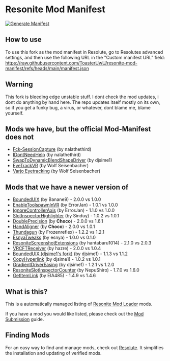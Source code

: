 # Resonite Mod Manifest
[![Generate Manifest](https://github.com/ToasterUwU/resonite-mod-manifest/actions/workflows/generate-manifest.yml/badge.svg)](https://github.com/ToasterUwU/resonite-mod-manifest/actions/workflows/generate-manifest.yml)

## How to use

To use this fork as the mod manifest in Resolute, go to Resolutes advanced settings, and then use the following URL in the "Custom manifest URL" field: https://raw.githubusercontent.com/ToasterUwU/resonite-mod-manifest/refs/heads/main/manifest.json

## Warning

This fork is bleeding edge unstable stuff. I dont check the mod updates, i dont do anything by hand here. The repo updates itself mostly on its own, so if you get a funky bug, a virus, or whatever, dont blame me, blame yourself.

## Mods we have, but the official Mod-Manifest does not

- [Fck-SessionCapture](https://github.com/nalathethird/Fck-SessionCapture) (by nalathethird)
- [IDontNeedHelp](https://github.com/nalathethird/IDontNeedHelp) (by nalathethird)
- [SwapToDynamicBlendShapeDriver](https://github.com/djsime1/SwapToDynamicBlendShapeDriver) (by djsime1)
- [EyeTrackVR](https://github.com/Wolf-Seisenbacher/EyeTrackVRResonite/) (by Wolf Seisenbacher)
- [Varjo Eyetracking](https://github.com/Wolf-Seisenbacher/ResoniteVarjoEyeTracking) (by Wolf Seisenbacher)


## Mods that we have a newer version of

- [BoundedUIX](https://github.com/Banane9/ResoniteBoundedUIX) (by Banane9)  - 2.0.0 vs 1.0.0
- [EnableToolspawnInVR](https://github.com/ErrorJan/ResoniteMod-EnableToolspawnInVR) (by ErrorJan)  - 1.0.1 vs 1.0.0
- [IgnoreControllerAxis](https://github.com/ErrorJan/ResoniteMod-IgnoreControllerAxis) (by ErrorJan)  - 1.1.0 vs 1.0.0
- [SlotInspectorHighlighter](https://github.com/sjsanjsrh/SlotInspectorHighlighter) (by Sinduy)  - 1.0.2 vs 1.0.1
- [DoublePrecision](https://github.com/AwesomeTornado/Resonite-DoublePrecision-RML) (by __Choco__)  - 2.0.0 vs 1.6.1
- [HandAligner](https://github.com/AwesomeTornado/Resonite-Hand-Aligner) (by __Choco__)  - 2.0.0 vs 1.0.1
- [Thundagun](https://github.com/Frozenreflex/Thundagun) (by Frozenreflex)  - 1.2.2 vs 1.2.1
- [EsnyaTweaks](https://github.com/esnya/ResoniteEsnyaTweaks) (by esnya)  - 1.0.0 vs 0.1.0
- [ResoniteScreenshotExtensions](https://github.com/hantabaru1014/ResoniteScreenshotExtensions) (by hantabaru1014)  - 2.1.0 vs 2.0.3
- [VRCFTReceiver](https://github.com/hazre/VRCFTReceiver) (by hazre)  - 2.0.0 vs 1.0.4
- [BoundedUIX (djsime1's fork)](https://github.com/djsime1/BoundedUIX) (by djsime1)  - 1.1.3 vs 1.1.2
- [CopyHyperlink](https://github.com/djsime1/CopyHyperlink) (by djsime1)  - 1.0.2 vs 1.0.1
- [GradientDriverEasing](https://github.com/djsime1/GradientDriverEasing) (by djsime1)  - 1.2.1 vs 1.2.0
- [ResoniteSlotInspectorCounter](https://github.com/NepuShiro/ResoniteSlotInspectorCounter) (by NepuShiro)  - 1.7.0 vs 1.6.0
- [GetItemLink](https://github.com/EIA485/NeosGetItemLink) (by EIA485)  - 1.4.9 vs 1.4.6


## What is this?

This is a automatically managed listing of [Resonite Mod Loader](https://github.com/resonite-modding-group/ResoniteModLoader) mods.

If you have a mod you would like listed, please check out the [Mod Submission](https://github.com/ToasterUwU/resonite-mod-manifest/wiki/Mod-Submission) guide.


## Finding Mods

For an easy way to find and manage mods, check out [Resolute](https://github.com/Gawdl3y/Resolute). It simplifies the installation and updating of verified mods.